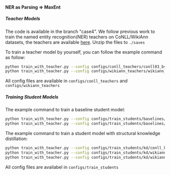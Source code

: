 #### NER as Parsing => MaxEnt

##### Teacher Models
The code is available in the branch "case4". We follow previous work to train the named entity recognition(NER) teachers on CoNLL/WikiAnn datasets, the teachers are available [here](https://drive.google.com/drive/folders/1Q-GYL90sJ3T07CiimBTJIqKmDjo1zGcp?usp=sharing). Unzip the files to `./saves`

To train a teacher model by yourself, you can follow the example command as follow:
```bash
python train_with_teacher.py --config configs/conll_teachers/conll03_bs3500_lr1e-3_epoch1k1_flair_fastword_bert_de.yaml  
python train_with_teacher.py --config configs/wikiann_teachers/wikiann_bs3500_lr1e-3_epoch1k1_flair_fastword_bert_panx_en.yaml  
```
All config files are available in `configs/conll_teachers` and `configs/wikiann_teachers` 

##### Training Student Models

The example command to train a baseline student model:
```bash
python train_with_teacher.py --config configs/train_students/baselines/conll_baseline_de.yaml    # CoNLL datasets, German
python train_with_teacher.py --config configs/train_students/baselines/wikiann_baseline_en.yaml    # WikiAnn datasets, English
```
The example command to train a student model with structural knowledge distillation:
```bash
python train_with_teacher.py --config configs/train_students/kd/conll_kd_es.yaml # CoNLL datasets, Spanish
python train_with_teacher.py --config configs/train_students/kd/wikiann_kd_nl.yaml # WikiAnn datasets, Dutch
python train_with_teacher.py --config configs/train_students/kd/wikiann_3k_kd_de.yaml # WikiAnn datasets with 3k unlabeled sentences, German
```
All config files are availabel in `configs/train_students`